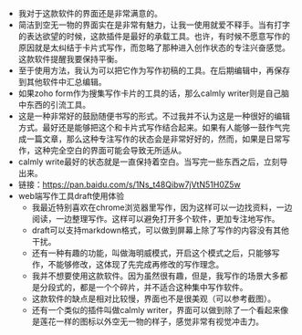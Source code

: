 - 我对于这款软件的界面还是非常满意的。
- 简洁到空无一物的界面实在是非常有魅力，让我一使用就爱不释手。当有打字的表达欲望的时候，这款插件是最好的承载工具。也许，有时候不愿意写作的原因就是太纠结于卡片式写作，而忽略了那种进入创作状态的专注兴奋感觉。这款软件提醒我要保持平衡。
- 至于使用方法，我认为可以把它作为写作初稿的工具。在后期编辑中，再保存到其他软件中汇总编辑。
- 如果zoho form作为搜集写作卡片的工具的话，那么calmly writer则是自己脑中东西的引流工具。
- 这是一种非常好的鼓励随便书写的形式。不过我并不认为这是一种很好的编辑方式。最好还是能够把这个和卡片式写作结合起来。如果有人能够一鼓作气完成一篇文章，那么这种专注写作的状态会是非常好好的，然而，如果是日常写作，这种完全空白的界面可能会导致无所适从。
- calmly write最好的状态就是一直保持着空白。当写完一些东西之后，立刻导出来。
- 链接：https://pan.baidu.com/s/1Ns_t48Qibw7jVtN51H0Z5w
- web端写作工具draft使用体验
    - 我最近特别喜欢在chrome浏览器里写作，因为这样可以一边找资料，一边阅读，一边整理写作。这样可以避免打开多个软件，更加专注地写作。
    - draft可以支持markdown格式，可以做到屏幕上除了写作的内容没有其他干扰。
    - 还有一种有趣的功能，叫做海明威模式，开启这个模式之后，只能够写作，不能够修改，这体现了先完成再修改的写作理念。
    - 我并不想要使用这款软件。因为虽然很有趣，但是，我写作的场景大多都是分段式的，都是一个个碎片，并不适合这种集中写作软件。
    - 这款软件的缺点是相对比较慢，界面也不是很美观（可以参考截图）。
    - 还有一个类似的插件叫做calmly writer，界面可以做到除了一个看起来像是莲花一样的图标以外空无一物的样子，感觉非常有视觉冲击力。
